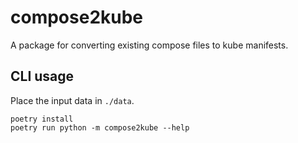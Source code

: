 # compose2kube

A package for converting existing compose files to kube manifests.

## CLI usage

Place the input data in `./data`.

```
poetry install
poetry run python -m compose2kube --help
```
